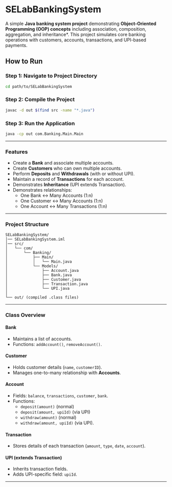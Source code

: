 # SELabBankingSystem

A simple **Java banking system project** demonstrating **Object-Oriented Programming (OOP) concepts** including association, composition, aggregation, and inheritance*. This project simulates core banking operations with customers, accounts, transactions, and UPI-based payments.


## How to Run

### Step 1: Navigate to Project Directory
```bash
cd path/to/SELabBankingSystem
```

### Step 2: Compile the Project
```bash
javac -d out $(find src -name "*.java")
```

### Step 3: Run the Application
```bash
java -cp out com.Banking.Main.Main
```

---

### Features
- Create a **Bank** and associate multiple accounts.
- Create **Customers** who can own multiple accounts.
- Perform **Deposits** and **Withdrawals** (with or without UPI).
- Maintain a record of **Transactions** for each account.
- Demonstrates **Inheritance** (UPI extends Transaction).
- Demonstrates relationships:
    - One Bank ↔ Many Accounts (1:n)
    - One Customer ↔ Many Accounts (1:n)
    - One Account ↔ Many Transactions (1:n)

---

### Project Structure

```
SELabBankingSystem/
│── SELabBankingSystem.iml
│── src/
│   └── com/
│       └── Banking/
│           ├── Main/
│           │   └── Main.java
│           └── Models/
│               ├── Account.java
│               ├── Bank.java
│               ├── Customer.java
│               ├── Transaction.java
│               └── UPI.java
│
└── out/ (compiled .class files)
```

---

### Class Overview

#### Bank
- Maintains a list of accounts.
- Functions: `addAccount()`, `removeAccount()`.

#### Customer
- Holds customer details (`name`, `customerID`).
- Manages one-to-many relationship with **Accounts**.

#### Account
- Fields: `balance`, `transactions`, `customer`, `bank`.
- Functions:
    - `deposit(amount)` (normal)
    - `deposit(amount, upiId)` (via UPI)
    - `withdraw(amount)` (normal)
    - `withdraw(amount, upiId)` (via UPI).

#### Transaction
- Stores details of each transaction (`amount`, `type`, `date`, `account`).

#### UPI (extends Transaction)
- Inherits transaction fields.
- Adds UPI-specific field: `upiId`.

---
